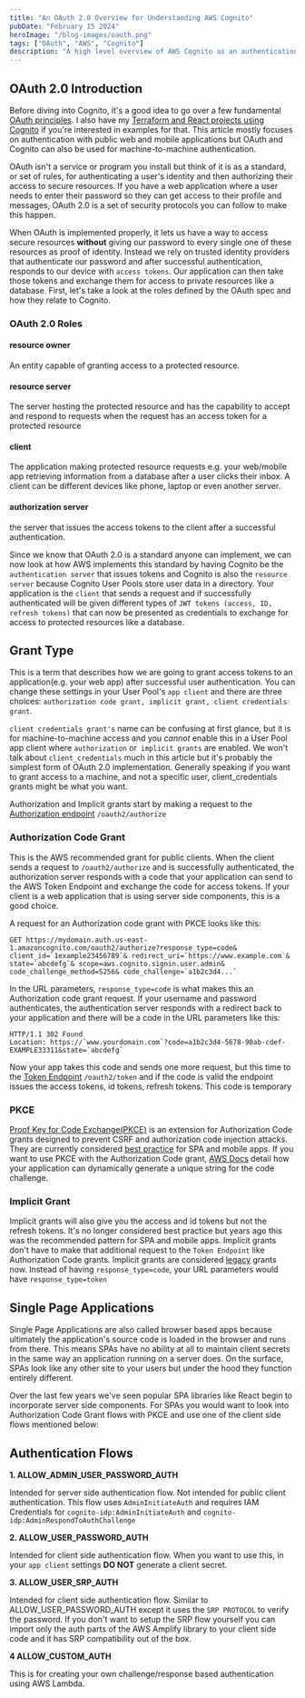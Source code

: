 ```yaml
---
title: "An OAuth 2.0 Overview for Understanding AWS Cognito"
pubDate: "February 15 2024"
heroImage: "/blog-images/oauth.png"
tags: ["OAuth", "AWS", "Cognito"]
description: "A high level overview of AWS Cognito as an authentication and authorization service. AWS Cognito is an identity management platform for web and mobile applications for registering users, authentication and authorization."
---
```


## OAuth 2.0 Introduction

Before diving into Cognito, it's a good idea to go over a few fundamental <a href="https://datatracker.ietf.org/doc/html/rfc6749" target="_blank">OAuth principles</a>. I also have my <a href="https://ryanf.dev/projects/cogneato-user-authentication-with-aws-cognito">Terraform and React projects using Cognito</a> if you're interested in examples for that. This article mostly focuses on authentication with public web and mobile applications but OAuth and Cognito can also be used for machine-to-machine authentication.

OAuth isn't a service or program you install but think of it is as a standard, or set of rules, for authenticating a user's identity and then authorizing their access to secure resources. If you have a web application where a user needs to enter their password so they can get access to their profile and messages, OAuth 2.0 is a set of security protocols you can follow to make this happen. 

When OAuth is implemented properly, it lets us have a way to access secure resources **without** giving our password to every single one of these resources as proof of identity. Instead we rely on trusted identity providers that authenticate our password and after successful authentication, responds to our device with `access tokens`.  Our application can then take those tokens and exchange them for access to private resources like a database.  First, let's take a look at the roles defined by the OAuth spec and how they relate to Cognito.

### OAuth 2.0 Roles

#### resource owner
An entity capable of granting access to a protected resource.

#### resource server
The server hosting the protected resource and has the capability to accept and respond to requests when the request has an access token for a protected resource

#### client
The application making protected resource requests e.g. your web/mobile app retrieving information from a database after a user clicks their inbox. A client can be different devices like phone, laptop or even another server. 

#### authorization server
the server that issues the access tokens to the client after a successful authentication. 

Since we know that OAuth 2.0 is a standard anyone can implement, we can now look at how AWS implements this standard by having Cognito be the `authentication server` that issues tokens and Cognito is also the `resource server` because Cognito User Pools store user data in a directory. Your application is the `client` that sends a request and if successfully authenticated will be given different types of `JWT tokens (access, ID, refresh tokens)` that can now be presented as credentials to exchange for access to protected resources like a database.
## Grant Type

This is a term that describes how we are going to grant access tokens to an application(e.g. your web app) after successful user authentication. You can change these settings in your User Pool's `app client` and there are three choices: `authorization code grant, implicit grant, client credentials grant`. 

`client credentials grant's` name can be confusing at first glance, but it is for machine-to-machine access and you *cannot* enable this in a User Pool app client where `authorization` or` implicit grants` are enabled. We won't talk about `client_credentials` much in this article but it's probably the simplest form of OAuth 2.0 implementation. Generally speaking if you want to grant access to a machine, and not a specific user, client_credentials grants might be what you want.

Authorization and Implicit grants start by making a request to the <a href="https://docs.aws.amazon.com/cognito/latest/developerguide/authorization-endpoint.html" target="_blank">Authorization endpoint</a>  `/oauth2/authorize`

### Authorization Code Grant

This is the AWS recommended grant for public clients. When the client sends a request to `/oauth2/authorize`  and is successfully authenticated, the authorization server responds with a code that your application can send to the AWS Token Endpoint and exchange the code for access tokens. If your client is a web application that is using server side components, this is a good choice.

A request for an Authorization code grant with PKCE looks like this:

```
GET https://mydomain.auth.us-east-1.amazoncognito.com/oauth2/authorize?response_type=code& client_id=`1example23456789`& redirect_uri=`https://www.example.com`& state=`abcdefg`& scope=aws.cognito.signin.user.admin& code_challenge_method=S256& code_challenge=`a1b2c3d4...`
```

In the URL parameters, `response_type=code` is what makes this an Authorization code grant request. If your username and password authenticates, the authentication server responds with a redirect back to your application and there will be a code in the URL parameters like this:

```
HTTP/1.1 302 Found 
Location: https://`www.yourdomain.com`?code=a1b2c3d4-5678-90ab-cdef-EXAMPLE33311&state=`abcdefg`
```

Now your app takes this code and sends one more request, but this time  to the <a href="https://docs.aws.amazon.com/cognito/latest/developerguide/token-endpoint.html" target="_blank">Token Endpoint</a>  `/oauth2/token` and if the code is valid the endpoint issues the access tokens, id tokens, refresh tokens. This code is temporary 
### PKCE

<a href="https://www.rfc-editor.org/rfc/rfc7636" target="_blank">Proof Key for Code Exchange(PKCE)</a> is an extension for Authorization Code grants designed to prevent CSRF and authorization code injection attacks. They are currently considered [best practice](https://datatracker.ietf.org/doc/html/draft-ietf-oauth-security-topics) for SPA and mobile apps. If you want to use PKCE with the Authorization Code grant, [AWS Docs](https://docs.aws.amazon.com/cognito/latest/developerguide/using-pkce-in-authorization-code.html#using-pkce-in-authorization-code.title) detail how your application can dynamically generate a unique string for the code challenge. 
### Implicit Grant

Implicit grants will also give you the access and id tokens but  not the refresh tokens.  It's no longer considered best practice but years ago this was the recommended pattern for SPA and mobile apps. Implicit grants don't have to make that additional request to the `Token Endpoint` like Authorization Code grants. Implicit grants are considered <a href="https://docs.aws.amazon.com/cognito/latest/developerguide/federation-endpoints-oauth-grants.html" target="_blank">legacy</a> grants now. Instead of having `response_type=code`, your URL parameters would have `response_type=token`

## Single Page Applications

Single Page Applications are also called browser based apps because ultimately the application's source code is loaded in the browser and runs from there. This means SPAs have no ability at all to maintain client secrets in the same way an application running on a server does. On the surface, SPAs look like any other site to your users but under the hood they function entirely different. 

Over the last few years we've seen popular SPA libraries like React begin to incorporate server side components. For SPAs you would want to look into Authorization Code Grant flows with PKCE and use one of the client side flows mentioned below:

## Authentication Flows

**1.  ALLOW_ADMIN_USER_PASSWORD_AUTH**

Intended for server side authentication flow. Not intended for public client authentication. This flow uses `AdminInitiateAuth` and requires IAM Credentials for `cognito-idp:AdminInitiateAuth` and `cognito-idp:AdminRespondToAuthChallenge`

**2. ALLOW_USER_PASSWORD_AUTH**

Intended for client side authentication flow. When you want to use this, in your `app client` settings **DO NOT** generate a client secret. 

**3. ALLOW_USER_SRP_AUTH**

Intended for client side authentication flow. Similar to ALLOW_USER_PASSWORD_AUTH except it uses the `SRP PROTOCOL` to  verify the password. If you don't want to setup the SRP flow yourself you can import only the auth parts of the AWS Amplify library to your client side code and it has SRP compatibility out of the box. 

**4 ALLOW_CUSTOM_AUTH**

This is for creating your own challenge/response based authentication using AWS Lambda.